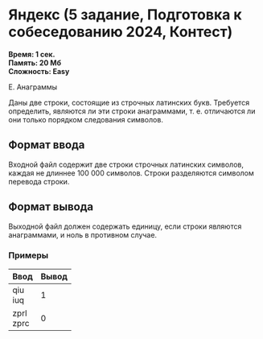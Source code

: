 <h1 class="title">Яндекс (5 задание, Подготовка к собеседованию 2024, Контест)</h1>
<p><b>Время: 1 сек.<br>Память: 20 Мб<br>Сложность: Easy</b></p>
<p>Е. Анаграммы</p>
<p>Даны две строки, состоящие из строчных латинских букв. Требуется определить, являются ли эти строки анаграммами, т. е. отличаются ли они только порядком следования символов.</p>

<h2>Формат ввода</h2>
<p>Входной файл содержит две строки строчных латинских символов, каждая не длиннее 100 000 символов. Строки разделяются символом перевода строки.</p>

<h2>Формат вывода</h2>
<p>Выходной файл должен содержать единицу, если строки являются анаграммами, и ноль в противном случае.</p>

<h3>Примеры</h3>
<table class="sample-tests">
  <thead>
     <tr>
        <th>Ввод</th>
        <th>Вывод</th>
     </tr>
  </thead>
  <tbody>
     <tr>
        <td>qiu<br>iuq</td>
        <td>1</td>
     </tr>
     <tr>
        <td>zprl<br>zprc</td>
        <td>0</td>
     </tr>

  </tbody>
</table>